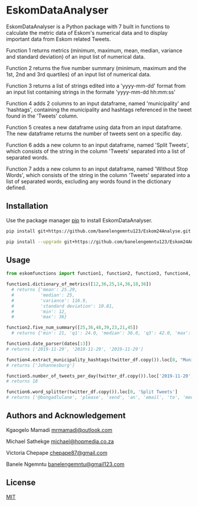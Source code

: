 # EskomDataAnalyser

EskomDataAnalyser is a Python package with 7 built in functions to calculate the metric data of Eskom's numerical data and to display important data from Eskom related Tweets.

Function 1 returns metrics (minimum, maximum, mean, median, variance and standard deviation) of an input list of numerical data.

Function 2 returns the five number summary (minimum, maximum and the 1st, 2nd and 3rd quartiles) of an input list of numerical data.

Function 3 returns a list of strings edited into a 'yyyy-mm-dd' format from an input list containing strings in the formate 'yyyy-mm-dd hh:mm:ss'

Function 4 adds 2 columns to an input dataframe, named 'municipality' and 'hashtags', containing the municipality and hashtags referenced in the tweet found in the 'Tweets' column.

Function 5 creates a new dataframe using data from an input dataframe. The new dataframe returns the number of tweets sent on a specific day.

Function 6 adds a new column to an input dataframe, named 'Split Tweets', which consists of the string in the column 'Tweets' separated into a list of separated words.

Function 7 adds a new column to an input dataframe, named 'Without Stop Words', which consists of the string in the column 'Tweets' separated into a list of separated words, excluding any words found in the dictionary defined.

## Installation

Use the package manager [pip](https://pip.pypa.io/en/stable/) to install EskomDataAnalyser.

```bash
pip install git+https://github.com/banelengemntu123/Eskom24Analyse.git

pip install --upgrade git+https://github.com/banelengemntu123/Eskom24Analyse.git
```

## Usage

```python
from eskomfunctions import function1, function2, function3, function4, function5, function6, function7

function1.dictionary_of_metrics([12,36,25,14,36,18,36])
  # returns {'mean': 25.29,
  #          'median': 25,
  #          'variance': 116.9,
  #          'standard deviation': 10.81,
  #          'min': 12,
  #          'max': 36}

function2.five_num_summary([25,36,48,39,23,21,45])
  # returns {'min': 21, 'q1': 24.0, 'median': 36.0, 'q3': 42.0, 'max': 48}

function3.date_parser(dates[:3])
# returns ['2019-11-29', '2019-11-29', '2019-11-29']

function4.extract_municipality_hashtags(twitter_df.copy()).loc[8, "Municipality"]
# returns ['Johannesburg']

function5.number_of_tweets_per_day(twitter_df.copy()).loc['2019-11-20', 'Tweets']
# returns 18

function6.word_splitter(twitter_df.copy()).loc[0, 'Split Tweets']
# returns ['@bongadlulane', 'please', 'send', 'an', 'email', 'to', 'mediadesk@eskom.co.za']
```
## Authors and Acknowledgement

Kgaogelo Mamadi
  mrmamadi@outlook.com

Michael Sathekge
  michael@hopmedia.co.za

Victoria Chepape
  chepape87@gmail.com


Banele Ngemntu
  banelengemntu@gmail123.com

## License
[MIT](https://choosealicense.com/licenses/mit/)

